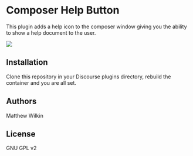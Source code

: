# Composer Help Button

This plugin adds a help icon to the composer window giving you the ability to show a help document to the user.  

![](https://raw.githubusercontent.com/cpradio/composer-help-button/master/screenshot.png)

## Installation

Clone this repository in your Discourse plugins directory, rebuild the container and you are all set.

## Authors

Matthew Wilkin

## License

GNU GPL v2